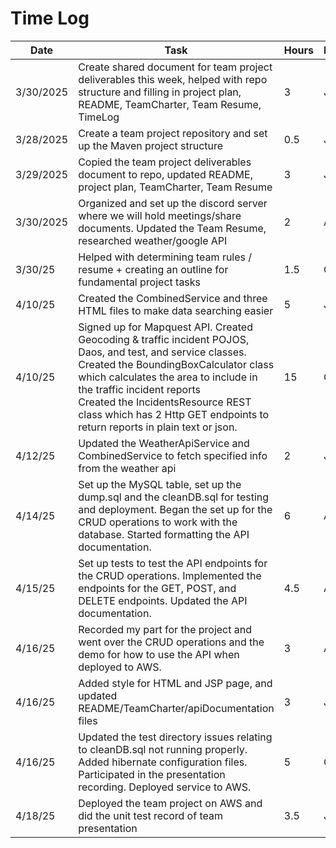 # Time Log

| Date      | Task                                                                                                                                                                                                                                                                                                                                               | Hours | Notes |
|-----------|----------------------------------------------------------------------------------------------------------------------------------------------------------------------------------------------------------------------------------------------------------------------------------------------------------------------------------------------------|-------|-------|
| 3/30/2025 | Create shared document for team project deliverables this week, helped with repo structure and filling in project plan, README, TeamCharter, Team Resume, TimeLog                                                                                                                                                                                  | 3     | JC    |
| 3/28/2025 | Create a team project repository and set up the Maven project structure                                                                                                                                                                                                                                                                            | 0.5   | JG    |
| 3/29/2025 | Copied the team project deliverables document to repo, updated README, project plan, TeamCharter, Team Resume                                                                                                                                                                                                                                      | 3     | JG    |
| 3/30/2025 | Organized and set up the discord server where we will hold meetings/share documents. Updated the Team Resume, researched weather/google API                                                                                                                                                                                                        | 2     | AB    |
| 3/30/25   | Helped with determining team rules / resume + creating an outline for fundamental project tasks                                                                                                                                                                                                                                                    | 1.5   | GF    |
| 4/10/25   | Created the CombinedService and three HTML files to make data searching easier                                                                                                                                                                                                                                                                     | 5     | JG    |
| 4/10/25   | Signed up for Mapquest API. Created Geocoding & traffic incident POJOS, Daos, and test, and service classes. <br>Created the BoundingBoxCalculator class which calculates the area to include in the traffic incident reports<br> Created the IncidentsResource REST class which has 2 Http GET endpoints to return reports in plain text or json. | 15    | GF    |
| 4/12/25   | Updated the WeatherApiService and CombinedService to fetch specified info from the weather api                                                                                                                                                                                                                                                     | 2     | JC    |
| 4/14/25   | Set up the MySQL table, set up the dump.sql and the cleanDB.sql for testing and deployment. Began the set up for the CRUD operations to work with the database. Started formatting the API documentation.                                                                                                                                          | 6     | AB    |
| 4/15/25   | Set up tests to test the API endpoints for the CRUD operations. Implemented the endpoints for the GET, POST, and DELETE endpoints. Updated the API documentation.                                                                                                                                                                                  | 4.5   | AB    |
| 4/16/25   | Recorded my part for the project and went over the CRUD operations and the demo for how to use the API when deployed to AWS.                                                                                                                                                                                                                       | 3     | AB    |
| 4/16/25   | Added style for HTML and JSP page, and updated README/TeamCharter/apiDocumentation files                                                                                                                                                                                                                                                           | 3     | JG    |
| 4/16/25   | Updated the test directory issues relating to cleanDB.sql not running properly. Added hibernate configuration files. Participated in the presentation recording. Deployed service to AWS.                                                                                                                                                          | 5     | GF    |
| 4/18/25   | Deployed the team project on AWS and did the unit test record of team presentation                                                                                                                                                                                                                                                                 | 3.5   | JG    |